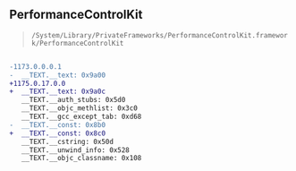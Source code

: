 ## PerformanceControlKit

> `/System/Library/PrivateFrameworks/PerformanceControlKit.framework/PerformanceControlKit`

```diff

-1173.0.0.0.1
-  __TEXT.__text: 0x9a00
+1175.0.17.0.0
+  __TEXT.__text: 0x9a0c
   __TEXT.__auth_stubs: 0x5d0
   __TEXT.__objc_methlist: 0x3c0
   __TEXT.__gcc_except_tab: 0xd68
-  __TEXT.__const: 0x8b0
+  __TEXT.__const: 0x8c0
   __TEXT.__cstring: 0x50d
   __TEXT.__unwind_info: 0x528
   __TEXT.__objc_classname: 0x108

```
